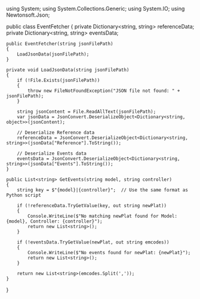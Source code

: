 using System;
using System.Collections.Generic;
using System.IO;
using Newtonsoft.Json;

public class EventFetcher
{
    private Dictionary<string, string> referenceData;
    private Dictionary<string, string> eventsData;

    public EventFetcher(string jsonFilePath)
    {
        LoadJsonData(jsonFilePath);
    }

    private void LoadJsonData(string jsonFilePath)
    {
        if (!File.Exists(jsonFilePath))
        {
            throw new FileNotFoundException("JSON file not found: " + jsonFilePath);
        }

        string jsonContent = File.ReadAllText(jsonFilePath);
        var jsonData = JsonConvert.DeserializeObject<Dictionary<string, object>>(jsonContent);

        // Deserialize Reference data
        referenceData = JsonConvert.DeserializeObject<Dictionary<string, string>>(jsonData["Reference"].ToString());

        // Deserialize Events data
        eventsData = JsonConvert.DeserializeObject<Dictionary<string, string>>(jsonData["Events"].ToString());
    }

    public List<string> GetEvents(string model, string controller)
    {
        string key = $"{model}|{controller}";  // Use the same format as Python script

        if (!referenceData.TryGetValue(key, out string newPlat))
        {
            Console.WriteLine($"No matching newPlat found for Model: {model}, Controller: {controller}");
            return new List<string>();
        }

        if (!eventsData.TryGetValue(newPlat, out string emcodes))
        {
            Console.WriteLine($"No events found for newPlat: {newPlat}");
            return new List<string>();
        }

        return new List<string>(emcodes.Split(','));
    }
}